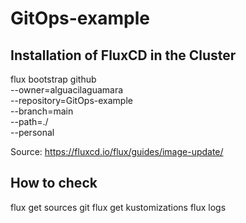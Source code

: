 # GitOps-example
## Installation of FluxCD in the Cluster

flux bootstrap github \
  --owner=alguacilaguamara \
  --repository=GitOps-example \
  --branch=main \
  --path=./ \
  --personal

Source: https://fluxcd.io/flux/guides/image-update/

## How to check
flux get sources git
flux get kustomizations
flux logs

